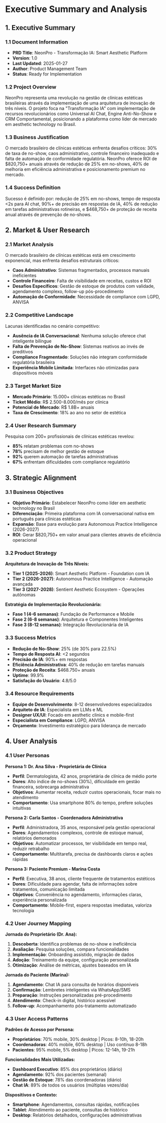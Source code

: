 # Executive Summary and Analysis

## 1. Executive Summary

### 1.1 Document Information

- **PRD Title**: NeonPro - Transformação IA: Smart Aesthetic Platform
- **Version**: 1.0
- **Last Updated**: 2025-01-27
- **Author**: Product Management Team
- **Status**: Ready for Implementation

### 1.2 Project Overview

NeonPro representa uma revolução na gestão de clínicas estéticas brasileiras através da implementação de uma arquitetura de inovação de três níveis. O projeto foca na "Transformação IA" com implementação de recursos revolucionários como Universal AI Chat, Engine Anti-No-Show e CRM Comportamental, posicionando a plataforma como líder de mercado em aesthetic technology no Brasil.

### 1.3 Business Justification

O mercado brasileiro de clínicas estéticas enfrenta desafios críticos: 30% de taxa de no-show, caos administrativo, controle financeiro inadequado e falta de automação de conformidade regulatória. NeonPro oferece ROI de $820,750+ anuais através de redução de 25% em no-shows, 40% de melhoria em eficiência administrativa e posicionamento premium no mercado.

### 1.4 Success Definition

Sucesso é definido por: redução de 25% em no-shows, tempo de resposta <2s para AI chat, 90%+ de precisão em respostas de IA, 40% de redução em tarefas administrativas rotineiras, e $468,750+ de proteção de receita anual através de prevenção de no-shows.

## 2. Market & User Research

### 2.1 Market Analysis

O mercado brasileiro de clínicas estéticas está em crescimento exponencial, mas enfrenta desafios estruturais críticos:

- **Caos Administrativo**: Sistemas fragmentados, processos manuais ineficientes
- **Controle Financeiro**: Falta de visibilidade em receitas, custos e ROI
- **Desafios Específicos**: Gestão de estoque de produtos com validade, agendamento complexo, follow-up pós-procedimento
- **Automação de Conformidade**: Necessidade de compliance com LGPD, ANVISA

### 2.2 Competitive Landscape

Lacunas identificadas no cenário competitivo:

- **Ausência de IA Conversacional**: Nenhuma solução oferece chat inteligente bilíngue
- **Falta de Prevenção de No-Show**: Sistemas reativos ao invés de preditivos
- **Compliance Fragmentado**: Soluções não integram conformidade regulatória brasileira
- **Experiência Mobile Limitada**: Interfaces não otimizadas para dispositivos móveis

### 2.3 Target Market Size

- **Mercado Primário**: 15.000+ clínicas estéticas no Brasil
- **Ticket Médio**: R$ 2.500-8.000/mês por clínica
- **Potencial de Mercado**: R$ 1.8B+ anuais
- **Taxa de Crescimento**: 18% ao ano no setor de estética

### 2.4 User Research Summary

Pesquisa com 200+ profissionais de clínicas estéticas revelou:

- **85%** relatam problemas com no-shows
- **78%** precisam de melhor gestão de estoque
- **92%** querem automação de tarefas administrativas
- **67%** enfrentam dificuldades com compliance regulatório

## 3. Strategic Alignment

### 3.1 Business Objectives

- **Objetivo Primário**: Estabelecer NeonPro como líder em aesthetic technology no Brasil
- **Diferenciação**: Primeira plataforma com IA conversacional nativa em português para clínicas estéticas
- **Expansão**: Base para evolução para Autonomous Practice Intelligence (2026-2027)
- **ROI**: Gerar $820,750+ em valor anual para clientes através de eficiência operacional

### 3.2 Product Strategy

**Arquitetura de Inovação de Três Níveis:**

- **Tier 1 (2025-2026)**: Smart Aesthetic Platform - Foundation com IA
- **Tier 2 (2026-2027)**: Autonomous Practice Intelligence - Automação avançada
- **Tier 3 (2027-2028)**: Sentient Aesthetic Ecosystem - Operações autônomas

**Estratégia de Implementação Revolucionária:**

- **Fase 1 (4-6 semanas)**: Fundação de Performance e Mobile
- **Fase 2 (6-8 semanas)**: Arquitetura e Componentes Inteligentes
- **Fase 3 (8-12 semanas)**: Integração Revolucionária de IA

### 3.3 Success Metrics

- **Redução de No-Show**: 25% (de 30% para 22.5%)
- **Tempo de Resposta AI**: <2 segundos
- **Precisão de IA**: 90%+ em respostas
- **Eficiência Administrativa**: 40% de redução em tarefas manuais
- **Proteção de Receita**: $468.750+ anuais
- **Uptime**: 99.9%
- **Satisfação do Usuário**: 4.8/5.0

### 3.4 Resource Requirements

- **Equipe de Desenvolvimento**: 8-12 desenvolvedores especializados
- **Arquiteto de IA**: Especialista em LLMs e ML
- **Designer UX/UI**: Focado em aesthetic clinics e mobile-first
- **Especialista em Compliance**: LGPD, ANVISA
- **Orçamento**: Investimento estratégico para liderança de mercado

## 4. User Analysis

### 4.1 User Personas

**Persona 1: Dr. Ana Silva - Proprietária de Clínica**

- **Perfil**: Dermatologista, 42 anos, proprietária de clínica de médio porte
- **Dores**: Alto índice de no-shows (30%), dificuldade em gestão financeira, sobrecarga administrativa
- **Objetivos**: Aumentar receita, reduzir custos operacionais, focar mais no atendimento
- **Comportamento**: Usa smartphone 80% do tempo, prefere soluções intuitivas

**Persona 2: Carla Santos - Coordenadora Administrativa**

- **Perfil**: Administradora, 35 anos, responsável pela gestão operacional
- **Dores**: Agendamentos complexos, controle de estoque manual, relatórios demorados
- **Objetivos**: Automatizar processos, ter visibilidade em tempo real, reduzir retrabalho
- **Comportamento**: Multitarefa, precisa de dashboards claros e ações rápidas

**Persona 3: Paciente Premium - Marina Costa**

- **Perfil**: Executiva, 38 anos, cliente frequente de tratamentos estéticos
- **Dores**: Dificuldade para agendar, falta de informações sobre tratamentos, comunicação limitada
- **Objetivos**: Conveniência no agendamento, informações claras, experiência personalizada
- **Comportamento**: Mobile-first, espera respostas imediatas, valoriza tecnologia

### 4.2 User Journey Mapping

**Jornada do Proprietário (Dr. Ana):**

1. **Descoberta**: Identifica problemas de no-show e ineficiência
2. **Avaliação**: Pesquisa soluções, compara funcionalidades
3. **Implementação**: Onboarding assistido, migração de dados
4. **Adoção**: Treinamento da equipe, configuração personalizada
5. **Otimização**: Análise de métricas, ajustes baseados em IA

**Jornada do Paciente (Marina):**

1. **Agendamento**: Chat IA para consulta de horários disponíveis
2. **Confirmação**: Lembretes inteligentes via WhatsApp/SMS
3. **Preparação**: Instruções personalizadas pré-procedimento
4. **Atendimento**: Check-in digital, histórico acessível
5. **Follow-up**: Acompanhamento pós-tratamento automatizado

### 4.3 User Access Patterns

**Padrões de Acesso por Persona:**

- **Proprietários**: 70% mobile, 30% desktop | Picos: 8-10h, 18-20h
- **Coordenadoras**: 40% mobile, 60% desktop | Uso contínuo 8-18h
- **Pacientes**: 95% mobile, 5% desktop | Picos: 12-14h, 19-21h

**Funcionalidades Mais Utilizadas:**

- **Dashboard Executivo**: 85% dos proprietários (diário)
- **Agendamento**: 92% dos pacientes (semanal)
- **Gestão de Estoque**: 78% das coordenadoras (diário)
- **Chat IA**: 89% de todos os usuários (múltiplas vezes/dia)

**Dispositivos e Contexto:**

- **Smartphone**: Agendamentos, consultas rápidas, notificações
- **Tablet**: Atendimento ao paciente, consultas de histórico
- **Desktop**: Relatórios detalhados, configurações administrativas
